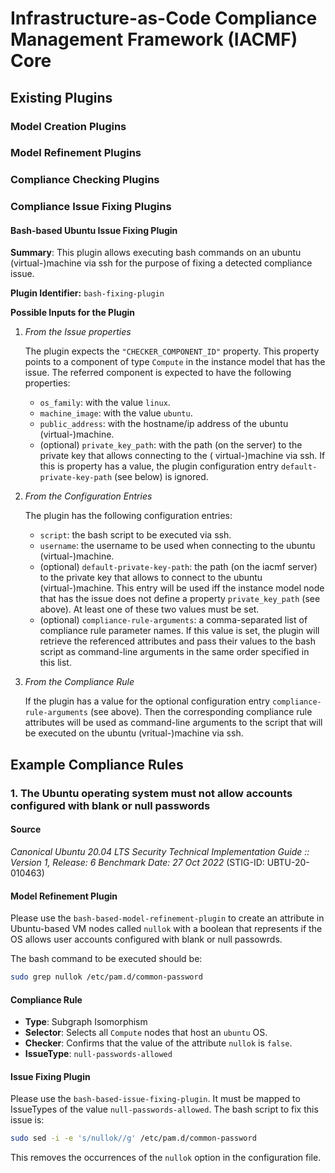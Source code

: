 # Infrastructure-as-Code Compliance Management Framework (IACMF) Core

## Existing Plugins

### Model Creation Plugins

### Model Refinement Plugins

### Compliance Checking Plugins

### Compliance Issue Fixing Plugins

#### Bash-based Ubuntu Issue Fixing Plugin

**Summary**: This plugin allows executing bash commands on an ubuntu (virtual-)machine via ssh for the purpose of fixing
a detected compliance issue.

**Plugin Identifier:** `bash-fixing-plugin`

**Possible Inputs for the Plugin**

1. _From the Issue properties_

   The plugin expects the `"CHECKER_COMPONENT_ID"` property. This property points to a component of type `Compute` in
   the instance model that has the issue.
   The referred component is expected to have the following properties:
    - `os_family`: with the value `linux`.
    - `machine_image`: with the value `ubuntu`.
    - `public_address`: with the hostname/ip address of the ubuntu (virtual-)machine.
    - (optional) `private_key_path`: with the path (on the server) to the private key that allows connecting to the (
      virtual-)machine via ssh. If this is property has a value, the plugin configuration
      entry `default-private-key-path` (see below) is ignored.


2. _From the Configuration Entries_

   The plugin has the following configuration entries:
    - `script`: the bash script to be executed via ssh.
    - `username`: the username to be used when connecting to the ubuntu (virtual-)machine.
    - (optional) `default-private-key-path`: the path (on the iacmf server) to the private key that allows to connect to
      the ubuntu (virtual-)machine. This entry will be used iff the instance model node that has the issue does not
      define a property `private_key_path` (see above). At least one of these two values must be set.
    - (optional) `compliance-rule-arguments`: a comma-separated list of compliance rule parameter names. If this value
      is set, the plugin will retrieve the referenced attributes and pass their values to the bash script as
      command-line arguments in the same order specified in this list.


3. _From the Compliance Rule_

   If the plugin has a value for the optional configuration entry `compliance-rule-arguments` (see above). Then the
   corresponding compliance rule attributes will be used as command-line arguments to the script that will be executed
   on the ubuntu (vritual-)machine via ssh.

## Example Compliance Rules

### 1. The Ubuntu operating system must not allow accounts configured with blank or null passwords

#### Source

_Canonical Ubuntu 20.04 LTS Security Technical Implementation Guide :: Version 1, Release: 6 Benchmark Date: 27 Oct
2022_ (STIG-ID: UBTU-20-010463)

#### Model Refinement Plugin

Please use the `bash-based-model-refinement-plugin` to create an attribute in Ubuntu-based VM nodes called `nullok` with
a boolean
that represents if the OS allows user accounts configured with blank or null passowrds.

The bash command to be executed should be:

```bash
sudo grep nullok /etc/pam.d/common-password
```

#### Compliance Rule

- __Type__: Subgraph Isomorphism
- __Selector__: Selects all `Compute` nodes that host an `ubuntu` OS.
- __Checker__: Confirms that the value of the attribute `nullok` is `false`.
- __IssueType__: `null-passwords-allowed`

#### Issue Fixing Plugin

Please use the `bash-based-issue-fixing-plugin`.
It must be mapped to IssueTypes of the value `null-passwords-allowed`.
The bash script to fix this issue is:

```bash
sudo sed -i -e 's/nullok//g' /etc/pam.d/common-password
```

This removes the occurrences of the `nullok` option in the configuration file.